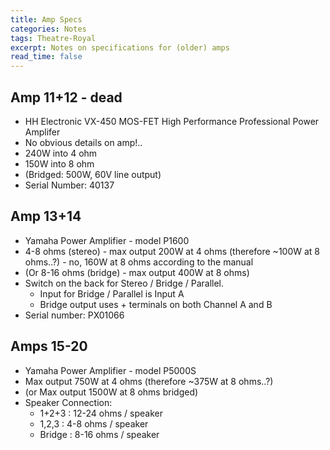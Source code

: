 ```yaml
---
title: Amp Specs
categories: Notes
tags: Theatre-Royal
excerpt: Notes on specifications for (older) amps
read_time: false
---
```

## Amp 11+12 - dead
- HH Electronic VX-450 MOS-FET High Performance Professional Power Amplifer
- No obvious details on amp!..
- 240W into 4 ohm
- 150W into 8 ohm
- (Bridged: 500W, 60V line output)
- Serial Number: 40137

## Amp 13+14
- Yamaha Power Amplifier - model P1600
- 4-8 ohms (stereo) - max output 200W at 4 ohms (therefore ~100W at 8 ohms..?) - no, 160W at 8 ohms according to the manual
- (Or 8-16 ohms (bridge) - max output 400W at 8 ohms)
- Switch on the back for Stereo / Bridge / Parallel.
  - Input for Bridge / Parallel is Input A
  - Bridge output uses + terminals on both Channel A and B
- Serial number: PX01066

## Amps 15-20
- Yamaha Power Amplifier - model P5000S
- Max output 750W at 4 ohms (therefore ~375W at 8 ohms..?)
- (or Max output 1500W at 8 ohms bridged)
- Speaker Connection:
  - 1+2+3 : 12-24 ohms / speaker
  - 1,2,3 : 4-8 ohms / speaker
  - Bridge : 8-16 ohms / speaker
